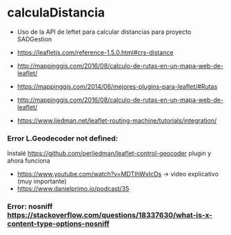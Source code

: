 # calculaDistancia
* Uso de la API de leftet para calcular distancias para proyecto SADGestion

* https://leafletjs.com/reference-1.5.0.html#crs-distance
* http://mappinggis.com/2016/08/calculo-de-rutas-en-un-mapa-web-de-leaflet/
* https://mappinggis.com/2014/06/mejores-plugins-para-leaflet/#Rutas
* http://mappinggis.com/2016/08/calculo-de-rutas-en-un-mapa-web-de-leaflet/
* https://www.liedman.net/leaflet-routing-machine/tutorials/integration/

### Error L.Geodecoder not defined: 
Instalé https://github.com/perliedman/leaflet-control-geocoder plugin y ahora funciona

* https://www.youtube.com/watch?v=MDTIhWvIcDs -> video explicativo (muy importante)    
* https://www.danielprimo.io/podcast/35

### Error: nosniff https://stackoverflow.com/questions/18337630/what-is-x-content-type-options-nosniff

